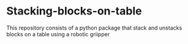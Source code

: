 # Stacking-blocks-on-table
This repository consists of a python package that stack and unstacks blocks on a table using a robotic griipper

